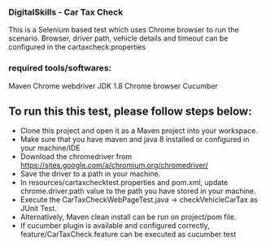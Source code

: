 ### DigitalSkills - Car Tax Check

This is a Selenium based test which uses Chrome browser to run the scenario. Browser, driver path, vehicle details and timeout can be configured in the cartaxcheck.properties

### required tools/softwares:

Maven
Chrome webdriver
JDK 1.8
Chrome browser
Cucumber

## To run this this test, please follow steps below:

* Clone this project and open it as a Maven project into your workspace.
* Make sure that you have maven and java 8 installed or configured in your machine/IDE
* Download the chromedriver from https://sites.google.com/a/chromium.org/chromedriver/
* Save the driver to a path in your machine.
* In resources/cartaxchecktest.properties and pom.xml, update chrome.driver.path value to the path you have stored in your machine.
* Execute the CarTaxCheckWebPageTest.java -> checkVehicleCarTax as JUnit Test.
* Alternatively, Maven clean install can be run on project/pom file.
* If cucumber plugin is available and configured correctly, feature/CarTaxCheck.feature can be executed as cucumber test